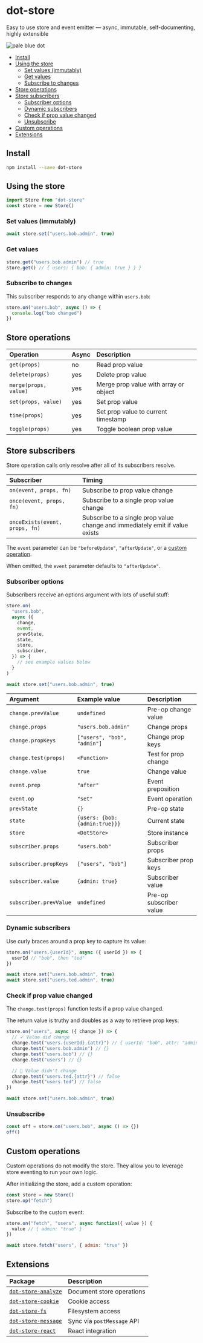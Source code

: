 # dot-store

Easy to use store and event emitter — async, immutable, self-documenting, highly extensible

![pale blue dot](https://qph.fs.quoracdn.net/main-qimg-347d2c178e6bf511ee5b91e8276c79fa)

<!-- START doctoc generated TOC please keep comment here to allow auto update -->
<!-- DON'T EDIT THIS SECTION, INSTEAD RE-RUN doctoc TO UPDATE -->

- [Install](#install)
- [Using the store](#using-the-store)
  - [Set values (immutably)](#set-values-immutably)
  - [Get values](#get-values)
  - [Subscribe to changes](#subscribe-to-changes)
- [Store operations](#store-operations)
- [Store subscribers](#store-subscribers)
  - [Subscriber options](#subscriber-options)
  - [Dynamic subscribers](#dynamic-subscribers)
  - [Check if prop value changed](#check-if-prop-value-changed)
  - [Unsubscribe](#unsubscribe)
- [Custom operations](#custom-operations)
- [Extensions](#extensions)

<!-- END doctoc generated TOC please keep comment here to allow auto update -->

## Install

```bash
npm install --save dot-store
```

## Using the store

```js
import Store from "dot-store"
const store = new Store()
```

### Set values (immutably)

```js
await store.set("users.bob.admin", true)
```

### Get values

```js
store.get("users.bob.admin") // true
store.get() // { users: { bob: { admin: true } } }
```

### Subscribe to changes

This subscriber responds to any change within `users.bob`:

```js
store.on("users.bob", async () => {
  console.log("bob changed")
})
```

## Store operations

| Operation             | Async | Description                           |
| :-------------------- | :---- | :------------------------------------ |
| `get(props)`          | no    | Read prop value                       |
| `delete(props)`       | yes   | Delete prop value                     |
| `merge(props, value)` | yes   | Merge prop value with array or object |
| `set(props, value)`   | yes   | Set prop value                        |
| `time(props)`         | yes   | Set prop value to current timestamp   |
| `toggle(props)`       | yes   | Toggle boolean prop value             |

## Store subscribers

Store operation calls only resolve after all of its subscribers resolve.

| Subscriber                     | Timing                                                                       |
| :----------------------------- | :--------------------------------------------------------------------------- |
| `on(event, props, fn)`         | Subscribe to prop value change                                               |
| `once(event, props, fn)`       | Subscribe to a single prop value change                                      |
| `onceExists(event, props, fn)` | Subscribe to a single prop value change and immediately emit if value exists |

The `event` parameter can be `"beforeUpdate"`, `"afterUpdate"`, or a [custom operation](#custom-operations).

When omitted, the `event` parameter defaults to `"afterUpdate"`.

### Subscriber options

Subscribers receive an options argument with lots of useful stuff:

```js
store.on(
  "users.bob",
  async ({
    change,
    event,
    prevState,
    state,
    store,
    subscriber,
  }) => {
    // see example values below
  }
)

await store.set("users.bob.admin", true)
```

| Argument               | Example value                  | Description             |
| :--------------------- | :----------------------------- | :---------------------- |
| `change.prevValue`     | `undefined`                    | Pre-op change value     |
| `change.props`         | `"users.bob.admin"`            | Change props            |
| `change.propKeys`      | `["users", "bob", "admin"]`    | Change prop keys        |
| `change.test(props)`   | `<Function>`                   | Test for prop change    |
| `change.value`         | `true`                         | Change value            |
| `event.prep`           | `"after"`                      | Event preposition       |
| `event.op`             | `"set"`                        | Event operation         |
| `prevState`            | `{}`                           | Pre-op state            |
| `state`                | `{users: {bob: {admin:true}}}` | Current state           |
| `store`                | `<DotStore>`                   | Store instance          |
| `subscriber.props`     | `"users.bob"`                  | Subscriber props        |
| `subscriber.propKeys`  | `["users", "bob"]`             | Subscriber prop keys    |
| `subscriber.value`     | `{admin: true}`                | Subscriber value        |
| `subscriber.prevValue` | `undefined`                    | Pre-op subscriber value |

### Dynamic subscribers

Use curly braces around a prop key to capture its value:

```js
store.on("users.{userId}", async ({ userId }) => {
  userId // "bob", then "ted"
})

await store.set("users.bob.admin", true)
await store.set("users.ted.admin", true)
```

### Check if prop value changed

The `change.test(props)` function tests if a prop value changed.

The return value is truthy and doubles as a way to retrieve prop keys:

```js
store.on("users", async ({ change }) => {
  // ✓ Value did change
  change.test("users.{userId}.{attr}") // { userId: "bob", attr: "admin" }
  change.test("users.bob.admin") // {}
  change.test("users.bob") // {}
  change.test("users") // {}

  // ⃠ Value didn't change
  change.test("users.ted.{attr}") // false
  change.test("users.ted") // false
})

await store.set("users.bob.admin", true)
```

### Unsubscribe

```js
const off = store.on("users.bob", async () => {})
off()
```

## Custom operations

Custom operations do not modify the store. They allow you to leverage store eventing to run your own logic.

After initializing the store, add a custom operation:

```js
const store = new Store()
store.op("fetch")
```

Subscribe to the custom event:

```js
store.on("fetch", "users", async function({ value }) {
  value // { admin: "true" }
})

await store.fetch("users", { admin: "true" })
```

## Extensions

| Package                                                                                                 | Description                |
| :------------------------------------------------------------------------------------------------------ | :------------------------- |
| [`dot-store-analyze`](https://github.com/invrs/dot-store/tree/master/packages/dot-store-analyze#readme) | Document store operations  |
| [`dot-store-cookie`](https://github.com/invrs/dot-store/tree/master/packages/dot-store-cookie#readme)   | Cookie access              |
| [`dot-store-fs`](https://github.com/invrs/dot-store/tree/master/packages/dot-store-fs#readme)           | Filesystem access          |
| [`dot-store-message`](https://github.com/invrs/dot-store/tree/master/packages/dot-store-message#readme) | Sync via `postMessage` API |
| [`dot-store-react`](https://github.com/invrs/dot-store/tree/master/packages/dot-store-react#readme)     | React integration          |
